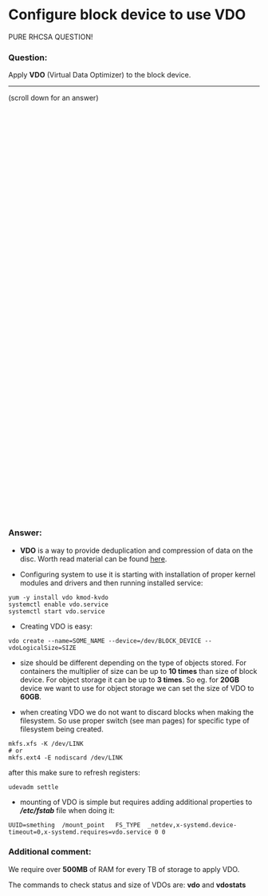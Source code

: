 # Configure block device to use VDO

PURE RHCSA QUESTION!

### Question:
Apply **VDO** (Virtual Data Optimizer) to the block device.

***
(scroll down for an answer)

<br/><br/><br/><br/><br/><br/><br/><br/><br/><br/><br/><br/><br/><br/><br/><br/><br/><br/><br/><br/><br/><br/><br/><br/>
<br/><br/><br/><br/><br/><br/><br/><br/><br/><br/><br/><br/><br/><br/><br/><br/><br/><br/><br/><br/><br/><br/><br/><br/>

### Answer:

* **VDO** is a way to provide deduplication and compression of data on the disc. Worth read material can be found
<a href="https://hobo.house/2018/09/13/using-vdo-on-centos-rhel7-for-storage-efficiency/">here</a>.

* Configuring system to use it is starting with installation of proper kernel modules and drivers and then running
installed service:

```
yum -y install vdo kmod-kvdo 
systemctl enable vdo.service
systemctl start vdo.service
```

* Creating VDO is easy:

```
vdo create --name=SOME_NAME --device=/dev/BLOCK_DEVICE --vdoLogicalSize=SIZE
```

* size should be different depending on the type of objects stored. For containers the multiplier of size can be up to
**10 times** than size of block device. For object storage it can be up to **3 times**. So eg. for **20GB** device we want to 
use for object storage we can set the size of VDO to **60GB**. 

* when creating VDO we do not want to discard blocks when making the filesystem. So use proper switch (see man pages) for specific 
type of filesystem being created.

```
mkfs.xfs -K /dev/LINK
# or
mkfs.ext4 -E nodiscard /dev/LINK
```

after this make sure to refresh registers:

```
udevadm settle
```

* mounting of VDO is simple but requires adding additional properties to ***/etc/fstab*** file when doing it:

```
UUID=smething  /mount_point   FS_TYPE  _netdev,x-systemd.device-timeout=0,x-systemd.requires=vdo.service 0 0 
```

### Additional comment:

We require over **500MB** of RAM for every TB of storage to apply VDO.

The commands to check status and size of VDOs are:  **vdo** and **vdostats**
